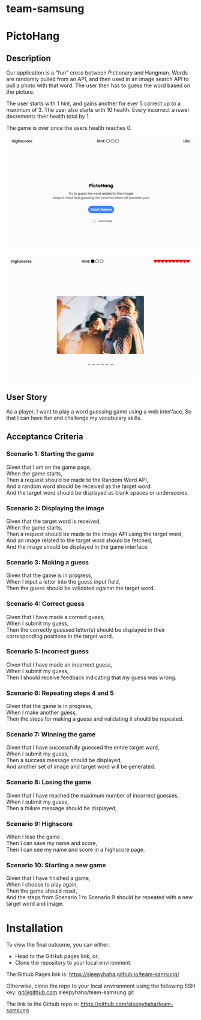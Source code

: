 # team-samsung

# PictoHang

## Description

Our application is a "fun" cross between Pictionary and Hangman. Words are randomly pulled from an API, and then used in an image search API to pull a photo with that word. The user then has to guess the word based on the picture.

The user starts with 1 hint, and gains another for ever 5 correct up to a maximum of 3. The user also starts with 10 health. Every incorrect answer decrements their health total by 1.

The game is over once the users health reaches 0.

![start-screen](/assets/img/startscreen.png)

![game-screen](/assets/img/gamescreen.png)

## User Story

As a player,
I want to play a word guessing game using a web interface,
So that I can have fun and challenge my vocabulary skills.

## Acceptance Criteria

### Scenario 1: Starting the game

Given that I am on the game page,  
When the game starts,  
Then a request should be made to the Random Word API,  
And a random word should be received as the target word.  
And the target word should be displayed as blank spaces or underscores.

### Scenario 2: Displaying the image

Given that the target word is received,  
When the game starts,  
Then a request should be made to the Image API using the target word,  
And an image related to the target word should be fetched,  
And the image should be displayed in the game interface.

### Scenario 3: Making a guess

Given that the game is in progress,  
When I input a letter into the guess input field,  
Then the guess should be validated against the target word.

### Scenario 4: Correct guess

Given that I have made a correct guess,  
When I submit my guess,  
Then the correctly guessed letter(s) should be displayed in their corresponding positions in the target word.

### Scenario 5: Incorrect guess

Given that I have made an incorrect guess,  
When I submit my guess,  
Then I should receive feedback indicating that my guess was wrong.

### Scenario 6: Repeating steps 4 and 5

Given that the game is in progress,  
When I make another guess,  
Then the steps for making a guess and validating it should be repeated.

### Scenario 7: Winning the game

Given that I have successfully guessed the entire target word,  
When I submit my guess,  
Then a success message should be displayed,  
And another set of image and target word will be generated.

### Scenario 8: Losing the game

Given that I have reached the maximum number of incorrect guesses,  
When I submit my guess,  
Then a failure message should be displayed,

### Scenario 9: Highscore

When I lose the game ,  
Then I can save my name and score,  
Then I can see my name and score in a highscore page.

### Scenario 10: Starting a new game

Given that I have finished a game,  
When I choose to play again,  
Then the game should reset,  
And the steps from Scenario 1 to Scenario 9 should be repeated with a new target word and image.

# Installation

To view the final outcome, you can either:

- Head to the GitHub pages link, or;
- Clone the repository to your local environment.

The Github Pages link is: https://sleepyhaha.github.io/team-samsung/

Otherwise, clone the repo to your local environment using the following SSH key: git@github.com:sleepyhaha/team-samsung.git

The link to the Github repo is: https://github.com/sleepyhaha/team-samsung
